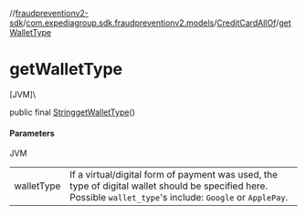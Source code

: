 //[fraudpreventionv2-sdk](../../../index.md)/[com.expediagroup.sdk.fraudpreventionv2.models](../index.md)/[CreditCardAllOf](index.md)/[getWalletType](get-wallet-type.md)

# getWalletType

[JVM]\

public final [String](https://docs.oracle.com/javase/8/docs/api/java/lang/String.html)[getWalletType](get-wallet-type.md)()

#### Parameters

JVM

| | |
|---|---|
| walletType | If a virtual/digital form of payment was used, the type of digital wallet should be specified here. Possible `wallet_type`'s include: `Google` or `ApplePay`. |
